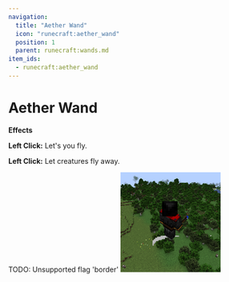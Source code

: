 ```yaml
---
navigation:
  title: "Aether Wand"
  icon: "runecraft:aether_wand"
  position: 1
  parent: runecraft:wands.md
item_ids:
  - runecraft:aether_wand
---
```


# Aether Wand

<ItemImage id="runecraft:aether_wand" />

**__Effects__** 

**Left Click:** 
Let's you fly. 

**Left Click:** 
Let creatures fly away.



TODO: Unsupported flag 'border'
![](aether_wand.png)



<Recipe id="runecraft:wands/rune_scriber_wand_aether" />

